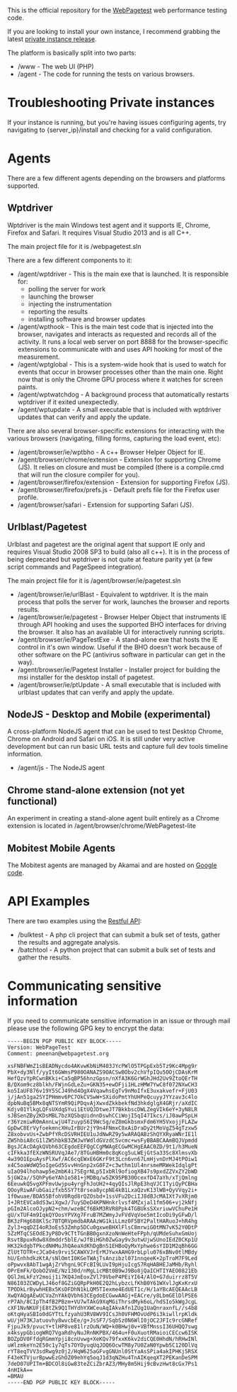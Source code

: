 This is the official repository for the [WebPagetest](https://www.webpagetest.org/) web performance testing code.

If you are looking to install your own instance, I recommend grabbing the latest [private instance release](https://github.com/WPO-Foundation/webpagetest-docs/blob/master/user/Private%20Instances/README.md).

The platform is basically split into two parts:

* /www - The web UI (PHP)
* /agent - The code for running the tests on various browsers.

# Troubleshooting Private instances
If your instance is running, but you're having issues configuring agents, try navigating to {server_ip}/install and checking for a valid configuration.

# Agents
There are a few different agents depending on the browsers and platforms supported.

## Wptdriver
Wptdriver is the main Windows test agent and it supports IE, Chrome, Firefox and Safari.  It requires Visual Studio 2013 and is all C++.

The main project file for it is /webpagetest.sln

There are a few different components to it:

* /agent/wptdriver - This is the main exe that is launched.  It is responsible for:
    + polling the server for work
    + launching the browser
    + injecting the instrumentation
    + reporting the results
    + installing software and browser updates
* /agent/wpthook - This is the main test code that is injected into the browser, navigates and interacts as requested and records all of the activity.  It runs a local web server on port 8888 for the browser-specific extensions to communicate with and uses API hooking for most of the measurement.
* /agent/wptglobal - This is a system-wide hook that is used to watch for events that occur in browser processes other than the main one.  Right now that is only the Chrome GPU process where it watches for screen paints.
* /agent/wptwatchdog - A background process that automatically restarts wptdriver if it exited unexpectedly.
* /agent/wptupdate - A small executable that is included with wptdriver updates that can verify and apply the update.

There are also several browser-specific extensions for interacting with the various browsers (navigating, filling forms, capturing the load event, etc):

* /agent/browser/ie/wptbho - A c++ Browser Helper Object for IE.
* /agent/browser/chrome/extension - Extension for supporting Chrome (JS).  It relies on closure and must be compiled (there is a compile.cmd that will run the closure compiler for you).
* /agent/browser/firefox/extension - Extension for supporting Firefox (JS).
* /agent/browser/firefox/prefs.js - Default prefs file for the Firefox user profile.
* /agent/browser/safari - Extension for supporting Safari (JS).

## Urlblast/Pagetest
Urlblast and pagetest are the original agent that support IE only and requires Visual Studio 2008 SP3 to build (also all c++).  It is in the process of being deprecated but wptdriver is not quite at feature parity yet (a few script commands and PageSpeed integration).

The main project file for it is /agent/browser/ie/pagetest.sln

* /agent/browser/ie/urlBlast - Equivalent to wptdriver.  It is the main process that polls the server for work, launches the browser and reports results.
* /agent/browser/ie/pagetest - Browser Helper Object that instruments IE through API hooking and uses the supported BHO interfaces for driving the browser.  It also has an available UI for interactively running scripts.
* /agent/browser/ie/PageTestExe - A stand-alone exe that hosts the IE control in it's own window.  Useful if the BHO doesn't work because of other software on the PC (antivirus software in particular can get in the way).
* /agent/browser/ie/Pagetest Installer - Installer project for building the msi installer for the desktop install of pagetest.
* /agent/browser/ie/ptUpdate - A small executable that is included with urlblast updates that can verify and apply the update.

## NodeJS - Desktop and Mobile (experimental)
A cross-platform NodeJS agent that can be used to test Desktop Chrome, Chrome on Android and Safari on iOS.  It is still under very active development but can run basic URL tests and capture full dev tools timeline information.

* /agent/js - The NodeJS agent

## Chrome stand-alone extension (not yet functional)
An experiment in creating a stand-alone agent built entirely as a Chrome extension is located in /agent/browser/chrome/WebPagetest-lite

## Mobitest Mobile Agents
The Mobitest agents are managed by Akamai and are hosted on [Google code](https://code.google.com/p/mobitest-agent/).

# API Examples
There are two examples using the [Restful API](https://sites.google.com/a/webpagetest.org/docs/advanced-features/webpagetest-restful-apis):

* /bulktest - A php cli project that can submit a bulk set of tests, gather the results and aggregate analysis.
* /batchtool - A python project that can submit a bulk set of tests and gather the results.

# Communicating sensitive information

If you need to communicate sensitive information in an issue or through mail please use the following GPG key to encrypt the data:

```
-----BEGIN PGP PUBLIC KEY BLOCK-----
Version: WebPageTest
Comment: pmeenan@webpagetest.org

xsFNBFWmZ1sBEADNycdo4AKvwKbNiM403JYcPWlO5TPGpExb5Tz9Kc4Mpg9r
PbX+dy3Nlf/yyIt6GWmsP980OANAZS9OACSwBObv2chVfpIQu5OOjCDAsKrM
HefQzvYpRCwnBKki+Ca5qBP56hnzGpsn/nXfA3K6GrWGhJHd2Uv9ZtoQErTH
B/QXom9cz8blkh/FWjnGdLeZu+GKN35+ewDFji1HLzHMW7YwC8f072NXwCH3
ko5IaUF876v19Y5SCJ49hd4OgX4VqawhsEgTv9nMoIfxE3uxakvefr+FjU03
j/jAn51ga2SYIPHmmv6PC7OkCVSwW+SXidoPmtYhUHPeQcuyyJYYzav3c4lo
dpbNuBq5BMx8qNTSYmR9QiPDqvAjXwxdZkkbekfNd3hkdglgX4GRjr/aXdIC
Kdjv01YlkgLQFsUXdqSYui1EtUQJDtweJT7BkkbscDWLZegVIk6eY+3yN8LR
sJBSenZBy2KDsMBL7bzXQSbqUidnnDswhCCiWojI5qI47Ikcs/iJ0awPSpLH
r36YzmiwR0mAnnLwjU4TzuypS6I9WcSg/eZ8mGkbsmxFdm6YH5VxojjFLAZw
GpDwC8ErVyfoekmncXHuIrBUr2jY9n4FNmxC8xAiDraDy2tMoVgZ54gTzxw5
Z8xobvvUs+ZwbPfYRcDSVRHIEU1uJdNwRZ9y5wARAQABzShQYXRyaWNrIE1l
ZW5hbiA8cG1lZW5hbkB3ZWJwYWdldGVzdC5vcmc+wsFyBBABCAAmBQJVpmdd
BgsJCAcDAgkQVbh63CEgdoEEFQgCCgMWAgECGwMCHgEAAC0ZD/9t1/h3MueN
cIFkka3fEXzWNSRUVqJAe7/8TGuHBHm0c8qKcg5uLWEjGtSa33Sc8XlmsvXb
4w39O1EpuAysPlXwf/AC6cqEWxE6GKrF9t3Lcn6vn67LmHjvnDrMJ4tPOiw1
x4C5oaWdWQ5oIgeGd5SvvHnGnp2xG0FZ+c3wthm1Ul4nrsmeMRWekIdqlgPt
uIaO94lhohawp5e2mbK4i7SEgrNLp5IxbRl9ofiogXB47s9pxdZZVxZY2bWD
5jGW2a//5QhPy6eYAh1o581+jMDBq/w5ZK95PB30OcexfD47aYh/xTjQmlng
6EeuwkQ5vgXPFmvUwjpu4yrgFhJoUH2+4qyQIsJlRpE3hqVJC1TyiQyPCBHa
QOoyRiwAFubGaizfxb5SY7t8rsea8ycpNE4kB1LxaQzvK13lWB+QyVVqy2i+
1f0wuae/BDA55BfohV0Rqd8rQZOsbd+1ssVFu2DciIJ8dBJcMAIXt7vXRjm0
1+JRtEVCa8dS3wiXgwJ/7uySDeD4KPNHnkrlvsf4MZxjal1fm506+vj2kNfj
pGIm2AlcoOJypN2+chm/wzeBCf6BkM3RVR8Ppk4TGBUksSXxriuwVChuPe1H
gU/xTUF4m9IqkQYOosYPVXg7FruB7MZWmyJvFVdVqVoe5mtIcoDi9yGFwD/l
BK3zFHg688KlSc7BTQRVpmdbARAAzWG1kiLLmz0F5BY2PaltHARuoJ+hR4hg
Zyl3+qqDZI4oR3oEs53Zmhp5DCu0gxweBHXlFlsC8mrwiGOtMN7vK52Y0DtP
5ZzMTqCSEOdE3yP8Dv9CTtTGnBB0gxnXzoNnWeHteFPph/qUMdeSuhxGmUoj
RsvtBpuxRdw8Xdmddr5blE/wJfBiHGh0ZwGay9v3utwUjwSUnoIEdZ0CKp1U
HK32kdgbTPkcdNHMuJhQAeaXdKhDgBnS1EHBoQyMxYphwe6sYID1M2qBh6GG
ZlUtTOTR+cJCa04s9rvi5CAWXVJrErMJYwxAAHG9rbLplu076xBNv0tlMBdy
hU/EnhhdkzKtA/sNlOmtI0KGeTWAjTsAnzibzl071nnqeeK+2pTroM7F9Led
oPpwvx8AbT1wgAjZrVhgnL9CFcBI9LUvI9pHjuIcgS7RqHABHEJaMHb/Ryhl
OPrEmFk/QobO2VmE/Nz130d/nMgLicMBt0B9wJ9Bo8jQaICHTIYAEO0821Eb
QGlJmLkFzY2moij1i7KQ4JmEoxZVl79VbeP4PEiYI64/AlO+G7duirrz8T5V
N86I03ZCWDyLJ46of8GZiGQRpPkH0E2Q2hLybzcLfKhB0Y61WXvlJgKxKrxU
TPODkLrBywhHEBx5KsDFDhN1kLQM5TIexme4EdUET1c/H/1aYBcAEQEAAcLB
XwQYAQgAEwUCVaZnYAkQVbh63CEgdoECGwwAAGj+EACre/y8LbmGElDlPSE6
rP7Ah/8CIpTh4fB2PBzm+VU7wTAkG9XqMGiThrsdMyk6oL/hdSIo5kWgJcgL
cXF1NvNKUFjE8tZk9Q1THYdhYXWCeuAqIAkvAfn1ZUg1UaQnraxnfL//s4b8
oKtqHyaSBIo0dGYTtLfzyahU3RV8WV9ICsJh0VFHMOvUdP6i3kiwllrpKldk
wU/jH73KJatuovhy8wvcbEe/g+JsSF7/SqbSz0N6WlI0jOC2JFIc9rcGNRef
FjpuJk9/pvucY+tlHP8ve81lrzOuN/WQ+k0BHwj0v+VBfMnssI36UHQQ7swg
x4ksypGbiogWRQ7VgaRdhyNuJRnNKPBX/464u+F0uXuotRMaioiCECcw6ISK
BOZpDV0FfdqRGmmYpji8cnUvwg+XeKQv79fxxK6kv2diCQE0HhdN/hRHwINl
uWlzmkeYn2E50c1y7qTs7OYDyuqUqJOQ6OcwTM8y7U0ZaN0Ypwb5C120DlVq
rYT8eqTVV3sdRwg9z0j2/HqW625aGFvgGNUnl0StYaAsSPia4akIPHKj5RSX
F43eKTVjurBpwwEzGhOZ09ehYq5oqJ1d3qNZHu4TnAIKqeqXT2PEKanDeSPM
7deD07UPITm+BDCOl8iGw83teZCiZbrAZ3/MHy8m5Hij9cBvzHwt8cGx7Ps1
4nHIkA==
=BMAU
-----END PGP PUBLIC KEY BLOCK-----
```
